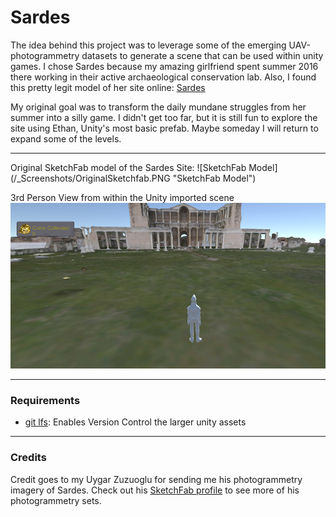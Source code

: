 # Sardes
The idea behind this project was to leverage some of the emerging UAV-photogrammetry datasets to generate a scene that can be used within unity games. I chose Sardes because my amazing girlfriend spent summer 2016 there working in their active archaeological conservation lab. Also, I found this pretty legit model of her site online: [Sardes](https://sketchfab.com/models/b5cb981266de442085f8b697c9a2922c)

My original goal was to transform the daily mundane struggles from her summer into a silly game. I didn't get too far, but it is still fun to explore the site using Ethan, Unity's most basic prefab. Maybe someday I will return to expand some of the levels. 

<hr>
Original SketchFab model of the Sardes Site:
![SketchFab Model](/_Screenshots/OriginalSketchfab.PNG "SketchFab Model")

3rd Person View from within the Unity imported scene
![In-Game Screenshot](/_Screenshots/InGame.png "In-Game Screenshot")
<hr>

### Requirements
* [git lfs](https://git-lfs.github.com/): Enables Version Control the larger unity assets

<hr>

### Credits
Credit goes to my Uygar Zuzuoglu for sending me his photogrammetry imagery of Sardes. Check out his [SketchFab profile](https://sketchfab.com/uygarkuzuoglu) to see more of his photogrammetry sets.
